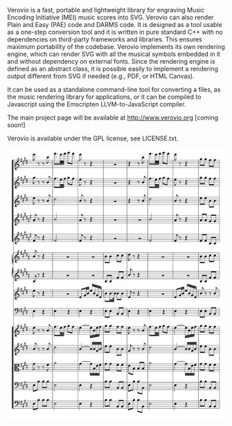 Verovio is a fast, portable and lightweight library for engraving Music Encoding Initiative (MEI) music scores into SVG. Verovio can also render Plain and Easy (PAE) code and DARMS code. It is designed as a tool usable as a one-step conversion tool and it is written in pure standard C++ with no dependencies on third-party frameworks and libraries. This ensures maximum portability of the codebase. Verovio implements its own rendering engine, which can render SVG with all the musical symbols embedded in it and without dependency on external fonts. Since the rendering engine is defined as an abstract class, it is possible easily to implement a rendering output different from SVG if needed (e.g., PDF, or HTML Canvas).

It can be used as a standalone command-line tool for converting a files, as the music rendering library for applications, or it can be compiled to Javascript using the Emscripten LLVM-to-JavaScript compiler.

The main project page will be available at http://www.verovio.org [coming soon!]

Verovio is available under the GPL license, see LICENSE.txt.

![Example page](/images/page.png)
